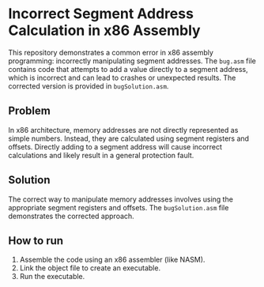 # Incorrect Segment Address Calculation in x86 Assembly

This repository demonstrates a common error in x86 assembly programming: incorrectly manipulating segment addresses.  The `bug.asm` file contains code that attempts to add a value directly to a segment address, which is incorrect and can lead to crashes or unexpected results. The corrected version is provided in `bugSolution.asm`.

## Problem

In x86 architecture, memory addresses are not directly represented as simple numbers. Instead, they are calculated using segment registers and offsets.  Directly adding to a segment address will cause incorrect calculations and likely result in a general protection fault.

## Solution

The correct way to manipulate memory addresses involves using the appropriate segment registers and offsets.  The `bugSolution.asm` file demonstrates the corrected approach.

## How to run

1.  Assemble the code using an x86 assembler (like NASM).
2.  Link the object file to create an executable.
3.  Run the executable.
